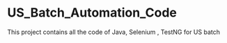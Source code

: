 # US_Batch_Automation_Code
This project contains all the code of Java, Selenium , TestNG for US batch
